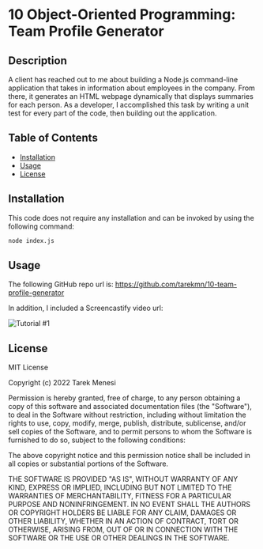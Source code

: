 # 10 Object-Oriented Programming: Team Profile Generator						
## Description
A client has reached out to me about building a Node.js command-line application that takes in information about employees in the company. From there, it generates an HTML webpage dynamically that displays summaries for each person. As a developer, I accomplished this task by writing a unit test for every part of the code, then building out the application. 

 

## Table of Contents 
- [Installation](#installation)
- [Usage](#usage)
- [License](#license)


## Installation
This code does not require any installation and can be invoked by using the following command:
```bash
node index.js
```

## Usage
The following GitHub repo url is:
https://github.com/tarekmn/10-team-profile-generator



In addition, I included a Screencastify video url: 


![Tutorial #1]('https://drive.google.com/file/d/1op7qly0_3iL77i48xrViiypcnZ_Yh2U9/view')





## License
MIT License

Copyright (c) 2022 Tarek Menesi

Permission is hereby granted, free of charge, to any person obtaining a copy
of this software and associated documentation files (the "Software"), to deal
in the Software without restriction, including without limitation the rights
to use, copy, modify, merge, publish, distribute, sublicense, and/or sell
copies of the Software, and to permit persons to whom the Software is
furnished to do so, subject to the following conditions:

The above copyright notice and this permission notice shall be included in all
copies or substantial portions of the Software.

THE SOFTWARE IS PROVIDED "AS IS", WITHOUT WARRANTY OF ANY KIND, EXPRESS OR
IMPLIED, INCLUDING BUT NOT LIMITED TO THE WARRANTIES OF MERCHANTABILITY,
FITNESS FOR A PARTICULAR PURPOSE AND NONINFRINGEMENT. IN NO EVENT SHALL THE
AUTHORS OR COPYRIGHT HOLDERS BE LIABLE FOR ANY CLAIM, DAMAGES OR OTHER
LIABILITY, WHETHER IN AN ACTION OF CONTRACT, TORT OR OTHERWISE, ARISING FROM,
OUT OF OR IN CONNECTION WITH THE SOFTWARE OR THE USE OR OTHER DEALINGS IN THE
SOFTWARE.

